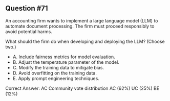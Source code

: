 ## Question #71

An accounting firm wants to implement a large language model (LLM) to automate document processing. The firm must proceed responsibly to avoid potential harms.

What should the firm do when developing and deploying the LLM? (Choose two.)
- A. Include fairness metrics for model evaluation.
- B. Adjust the temperature parameter of the model.
- C. Modify the training data to mitigate bias.
- D. Avoid overfitting on the training data.
- E. Apply prompt engineering techniques. 

Correct Answer: 
AC Community vote distribution AC (62%) UC (25%) BE (12%)